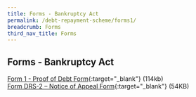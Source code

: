 ```yaml
---
title: Forms - Bankruptcy Act
permalink: /debt-repayment-scheme/forms1/
breadcrumb: Forms
third_nav_title: Forms
---
```

Forms - Bankruptcy Act
---
[Form 1 - Proof of Debt Form](/files/Form1-ProofofDebtForm.pdf){:target="_blank"} (114kb)<br>
[Form DRS-2 – Notice of Appeal Form](/files/(041023)formdrs2noticeofappealform.pdf){:target="_blank"} (54KB)<br>